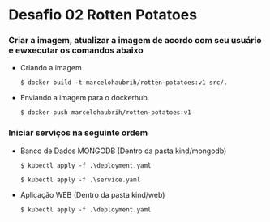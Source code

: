 # Desafio 02 Rotten Potatoes

### Criar a imagem, atualizar a imagem de acordo com seu usuário e ewxecutar os comandos abaixo

- Criando a imagem

    ``$ docker build -t marcelohaubrih/rotten-potatoes:v1 src/.``

- Enviando a imagem para o dockerhub

    ``$ docker push marcelohaubrih/rotten-potatoes:v1``

### Iniciar serviços na seguinte ordem
- Banco de Dados MONGODB (Dentro da pasta kind/mongodb)

    ``$ kubectl apply -f .\deployment.yaml``

    ``$ kubectl apply -f .\service.yaml``

- Aplicação WEB (Dentro da pasta kind/web)

    ``$ kubectl apply -f .\deployment.yaml``
